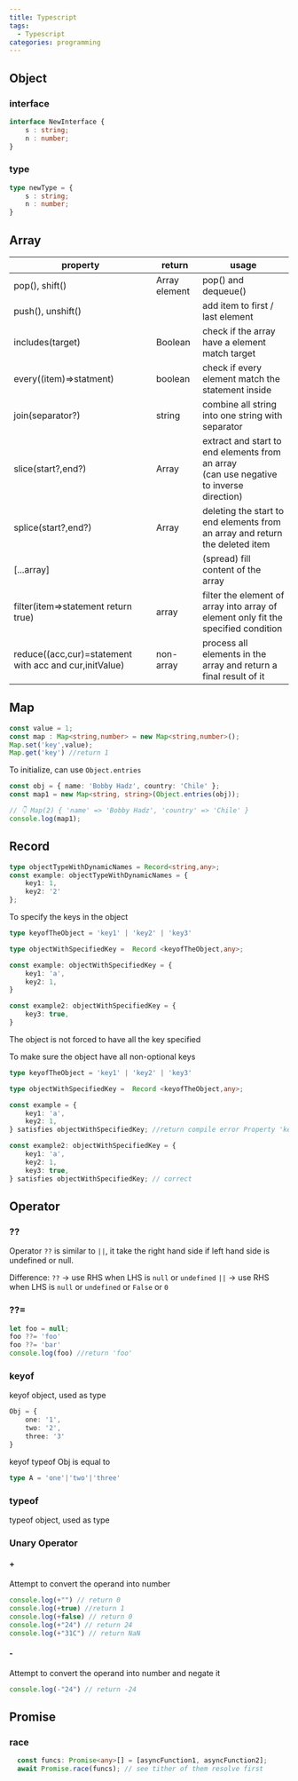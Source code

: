 ```yaml
---
title: Typescript
tags:
  - Typescript
categories: programming
---
```


## Object

### interface

``` Typescript
interface NewInterface {
    s : string;
    n : number;
}
```
### type
```Typescript
type newType = {
	s : string;
	n : number;
}
```

## Array
| **property**                                           | **return**    | **usage**                                                                                  |
| ------------------------------------------------------ | ------------- | ------------------------------------------------------------------------------------------ |
| pop(), shift()                                         | Array element | pop() and dequeue()                                                                        |
| push(), unshift()                                      |               | add item to first / last element                                                           |
| includes(target)                                       | Boolean       | check if the array have a element match target                                             |
| every((item)=>statment)                                | boolean       | check if every element match the statement inside                                          |
| join(separator?)                                       | string        | combine all string into one string with separator                                          |
| slice(start?,end?)                                     | Array         | extract and start to end elements from an array<br>(can use negative to inverse direction) |
| splice(start?,end?)                                    | Array         | deleting the start to end elements from an array and return the deleted item               |
| \[...array\]                                           |               | (spread) fill content of the array                                                         |
| filter(item=>statement return true)                    | array         | filter the element of array into array of element only fit the specified condition         |
| reduce((acc,cur)=statement with acc and cur,initValue) | non-array     | process all elements in the array and return a final result of it                          |
## Map
```Typescript
const value = 1;
const map : Map<string,number> = new Map<string,number>();
Map.set('key',value);
Map.get('key') //return 1
```

To initialize, can use `Object.entries`
```Typescript
const obj = { name: 'Bobby Hadz', country: 'Chile' };
const map1 = new Map<string, string>(Object.entries(obj));

// 👇️ Map(2) { 'name' => 'Bobby Hadz', 'country' => 'Chile' }
console.log(map1);

```

## Record
```Typescript
type objectTypeWithDynamicNames = Record<string,any>;
const example: objectTypeWithDynamicNames = {
	key1: 1,
	key2: '2'
};
```

To specify the keys in the object

```Typescript
type keyofTheObject = 'key1' | 'key2' | 'key3'

type objectWithSpecifiedKey =  Record <keyofTheObject,any>;

const example: objectWithSpecifiedKey = {
	key1: 'a',
	key2: 1,
}

const example2: objectWithSpecifiedKey = {
	key3: true,
}
```
The object is not forced to have all the key specified

To make sure the object have all non-optional keys
```Typescript
type keyofTheObject = 'key1' | 'key2' | 'key3'

type objectWithSpecifiedKey =  Record <keyofTheObject,any>;

const example = {
	key1: 'a',
	key2: 1,
} satisfies objectWithSpecifiedKey; //return compile error Property 'key' is missing in type '{ 	key1: 'a',	key2: 1, }' but required in type 'objectWithSpecifiedKey'.

const example2: objectWithSpecifiedKey = {
	key1: 'a',
	key2: 1,
	key3: true,
} satisfies objectWithSpecifiedKey; // correct
```

## Operator

### ??

Operator `??` is similar to `||`,
it take the right hand side if left hand side is undefined or null.

Difference:
`??` → use RHS when LHS is `null` or `undefined`
`||` → use RHS when LHS is `null` or `undefined` or `False` or `0`

### ??= 
```Typescript
let foo = null;
foo ??= 'foo'
foo ??= 'bar'
console.log(foo) //return 'foo'
```
### keyof

keyof object, used as type
```Typescript
Obj = {
	one: '1',
	two: '2',
	three: '3'
}
```

keyof typeof Obj is equal to 
```Typescript
type A = 'one'|'two'|'three'
```
### typeof

typeof object, used as type

### Unary Operator
#### +
Attempt to convert the operand into number
```Typescript
console.log(+"") // return 0
console.log(+true) //return 1
console.log(+false) // return 0
console.log(+"24") // return 24
console.log(+"31C") // return NaN
```

#### -
Attempt to convert the operand into number and negate it
```Typescript
console.log(-"24") // return -24
```

## Promise

### race
```Typescript
  const funcs: Promise<any>[] = [asyncFunction1, asyncFunction2];
  await Promise.race(funcs); // see tither of them resolve first
```